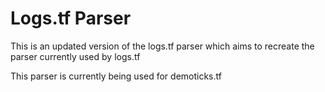 # Logs.tf Parser

This is an updated version of the logs.tf parser which aims to recreate the parser currently used by logs.tf

This parser is currently being used for demoticks.tf